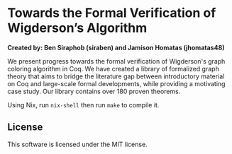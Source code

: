 # Towards the Formal Verification of Wigderson’s Algorithm
**Created by: Ben Siraphob (siraben) and Jamison Homatas (jhomatas48)**

We present progress towards the formal verification of Wigderson's
graph coloring algorithm in Coq. We have created a library of
formalized graph theory that aims to bridge the literature gap between
introductory material on Coq and large-scale formal developments,
while providing a motivating case study. Our library contains over 180
proven theorems.

Using Nix, run `nix-shell` then run `make` to compile it.

## License
This software is licensed under the MIT license.
